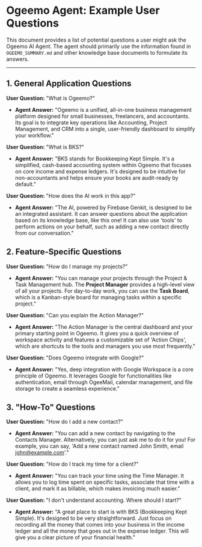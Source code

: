 # Ogeemo Agent: Example User Questions

This document provides a list of potential questions a user might ask the Ogeemo AI Agent. The agent should primarily use the information found in `OGEEMO_SUMMARY.md` and other knowledge base documents to formulate its answers.

---

## 1. General Application Questions

**User Question:** "What is Ogeemo?"
- **Agent Answer:** "Ogeemo is a unified, all-in-one business management platform designed for small businesses, freelancers, and accountants. Its goal is to integrate key operations like Accounting, Project Management, and CRM into a single, user-friendly dashboard to simplify your workflow."

**User Question:** "What is BKS?"
- **Agent Answer:** "BKS stands for Bookkeeping Kept Simple. It's a simplified, cash-based accounting system within Ogeemo that focuses on core income and expense ledgers. It's designed to be intuitive for non-accountants and helps ensure your books are audit-ready by default."

**User Question:** "How does the AI work in this app?"
- **Agent Answer:** "The AI, powered by Firebase Genkit, is designed to be an integrated assistant. It can answer questions about the application based on its knowledge base, like this one! It can also use 'tools' to perform actions on your behalf, such as adding a new contact directly from our conversation."

## 2. Feature-Specific Questions

**User Question:** "How do I manage my projects?"
- **Agent Answer:** "You can manage your projects through the Project & Task Management hub. The **Project Manager** provides a high-level view of all your projects. For day-to-day work, you can use the **Task Board**, which is a Kanban-style board for managing tasks within a specific project."

**User Question:** "Can you explain the Action Manager?"
- **Agent Answer:** "The Action Manager is the central dashboard and your primary starting point in Ogeemo. It gives you a quick overview of workspace activity and features a customizable set of 'Action Chips', which are shortcuts to the tools and managers you use most frequently."

**User Question:** "Does Ogeemo integrate with Google?"
- **Agent Answer:** "Yes, deep integration with Google Workspace is a core principle of Ogeemo. It leverages Google for functionalities like authentication, email through OgeeMail, calendar management, and file storage to create a seamless experience."

## 3. "How-To" Questions

**User Question:** "How do I add a new contact?"
- **Agent Answer:** "You can add a new contact by navigating to the Contacts Manager. Alternatively, you can just ask me to do it for you! For example, you can say, 'Add a new contact named John Smith, email john@example.com'."

**User Question:** "How do I track my time for a client?"
- **Agent Answer:** "You can track your time using the Time Manager. It allows you to log time spent on specific tasks, associate that time with a client, and mark it as billable, which makes invoicing much easier."

**User Question:** "I don't understand accounting. Where should I start?"
- **Agent Answer:** "A great place to start is with BKS (Bookkeeping Kept Simple). It's designed to be very straightforward. Just focus on recording all the money that comes into your business in the income ledger and all the money that goes out in the expense ledger. This will give you a clear picture of your financial health."
